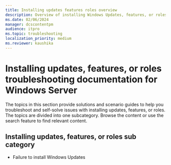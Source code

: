 ```yaml
---
title: Installing updates features roles overview
description: Overview of installing Windows Updates, features, or roles troubleshooting articles for Windows Server.
ms.date: 02/06/2024
manager: dcscontentpm
audience: itpro
ms.topic: troubleshooting
localization_priority: medium
ms.reviewer: kaushika
---
```

# Installing updates, features, or roles troubleshooting documentation for Windows Server

The topics in this section provide solutions and scenario guides to help you troubleshoot and self-solve issues with installing updates, features, or roles. The topics are divided into one subcategory. Browse the content or use the search feature to find relevant content.

## Installing updates, features, or roles sub category

- Failure to install Windows Updates
